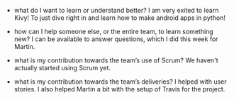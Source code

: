 -   what do I want to learn or understand better?
    I am very exited to learn Kivy! To just dive right in and learn how to make android apps in python!

-   how can I help someone else, or the entire team, to learn something new?
    I can be available to answer questions, which I did this week for Martin.

-   what is my contribution towards the team’s use of Scrum?
    We haven't actually started using Scrum yet.

-   what is my contribution towards the team’s deliveries?
    I helped with user stories. I also helped Martin a bit with the setup of Travis for the project.
